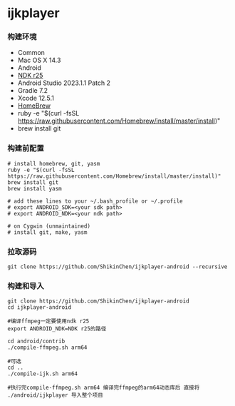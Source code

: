 # ijkplayer

### 构建环境
- Common
 - Mac OS X 14.3
- Android
 - [NDK r25](https://github.com/android/ndk/wiki/Unsupported-Downloads)
 - Android Studio 2023.1.1 Patch 2
 - Gradle 7.2
 - Xcode 12.5.1
- [HomeBrew](http://brew.sh)
 - ruby -e "$(curl -fsSL https://raw.githubusercontent.com/Homebrew/install/master/install)"
 - brew install git


### 构建前配置
```
# install homebrew, git, yasm
ruby -e "$(curl -fsSL https://raw.githubusercontent.com/Homebrew/install/master/install)"
brew install git
brew install yasm

# add these lines to your ~/.bash_profile or ~/.profile
# export ANDROID_SDK=<your sdk path>
# export ANDROID_NDK=<your ndk path>

# on Cygwin (unmaintained)
# install git, make, yasm
```
### 拉取源码
```
git clone https://github.com/ShikinChen/ijkplayer-android --recursive
```

### 构建和导入
```
git clone https://github.com/ShikinChen/ijkplayer-android
cd ijkplayer-android

#编译ffmpeg一定要使用ndk r25
export ANDROID_NDK=NDK r25的路径

cd android/contrib
./compile-ffmpeg.sh arm64

#可选
cd ..
./compile-ijk.sh arm64

#执行完compile-ffmpeg.sh arm64 编译完ffmpeg的arm64动态库后 直接将 ./android/ijkplayer 导入整个项目

```



